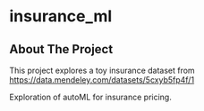 # insurance_ml

## About The Project

This project explores a toy insurance dataset from https://data.mendeley.com/datasets/5cxyb5fp4f/1

Exploration of autoML for insurance pricing.


